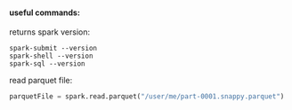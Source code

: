 #### useful commands:
returns spark version:
```
spark-submit --version
spark-shell --version
spark-sql --version
```

read parquet file:
```python
parquetFile = spark.read.parquet("/user/me/part-0001.snappy.parquet")
```
